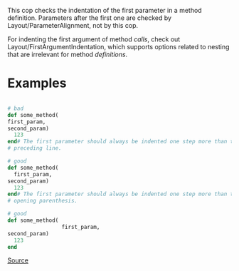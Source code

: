 
This cop checks the indentation of the first parameter in a method
definition. Parameters after the first one are checked by
Layout/ParameterAlignment, not by this cop.

For indenting the first argument of method *calls*, check out
Layout/FirstArgumentIndentation, which supports options related to
nesting that are irrelevant for method *definitions*.

# Examples

```ruby

# bad
def some_method(
first_param,
second_param)
  123
end# The first parameter should always be indented one step more than the
# preceding line.

# good
def some_method(
  first_param,
second_param)
  123
end# The first parameter should always be indented one step more than the
# opening parenthesis.

# good
def some_method(
                 first_param,
second_param)
  123
end
```

[Source](http://www.rubydoc.info/gems/rubocop/RuboCop/Cop/Layout/FirstParameterIndentation)